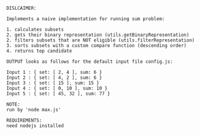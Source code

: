     DISLCAIMER:

    Implements a naive implementation for running sum problem:

    1. calculates subsets
    2. gets their binary representation (utils.getBinaryRepresentation)
    2. filters subsets that are NOT eligible (utils.filterRepresentation)
    3. sorts subsets with a custom compare function (descending order)
    4. returns top candidate

    OUTPUT looks as follows for the default input file config.js:

    Input 1 : { set: [ 2, 4 ], sum: 6 }
    Input 2 : { set: [ 4, 2 ], sum: 6 }
    Input 3 : { set: [ 15 ], sum: 15 }
    Input 4 : { set: [ 0, 10 ], sum: 10 }
    Input 5 : { set: [ 45, 32 ], sum: 77 }

    NOTE:
    run by 'node max.js'

    REQUIREMENTS:
    need nodejs installed
